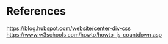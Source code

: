 # References
https://blog.hubspot.com/website/center-div-css <br />
https://www.w3schools.com/howto/howto_js_countdown.asp
